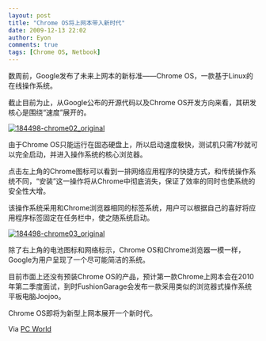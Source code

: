 ```yaml
---
layout: post
title: "Chrome OS将上网本带入新时代"
date: 2009-12-13 22:02
author: Eyon
comments: true
tags: [Chrome OS, Netbook]
---
```

数周前，Google发布了未来上网本的新标准——Chrome OS，一款基于Linux的在线操作系统。

截止目前为止，从Google公布的开源代码以及Chrome OS开发方向来看，其研发核心是围绕“速度”展开的。

<a href="http://img.chromi.org/2009/12/184498-chrome02_original.png">![184498-chrome02_original](http://img.chromi.org/2009/12/184498-chrome02_original-550x359.png "184498-chrome02_original")</a>

由于Chrome OS只能运行在固态硬盘上，所以启动速度极快，测试机只需7秒就可以完全启动，并进入操作系统的核心浏览器。

点击左上角的Chrome图标可以看到一排网络应用程序的快捷方式，和传统操作系统不同，“安装”这一操作将从Chrome中彻底消失，保证了效率的同时也使系统的安全性大增。

该操作系统采用和Chrome浏览器相同的标签系统，用户可以根据自己的喜好将应用程序标签固定在任务栏中，使之随系统启动。

<a href="http://img.chromi.org/2009/12/184498-chrome03_original.png">![184498-chrome03_original](http://img.chromi.org/2009/12/184498-chrome03_original.png "184498-chrome03_original")</a>

除了右上角的电池图标和网络标示，Chrome OS和Chrome浏览器一模一样，Google为用户呈现了一个尽可能简洁的系统。

目前市面上还没有预装Chrome OS的产品，预计第一款Chrome上网本会在2010年第二季度面试，到时FushionGarage会发布一款采用类似的浏览器式操作系统平板电脑Joojoo。

Chrome OS即将为新型上网本展开一个新时代。

Via [PC World](http://www.pcworld.com/article/184498/googles_chrome_os_aims_to_speed_up_netbooks.html)
